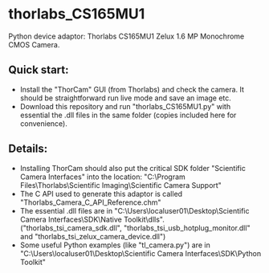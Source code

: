 # thorlabs_CS165MU1
Python device adaptor: Thorlabs CS165MU1 Zelux 1.6 MP Monochrome CMOS Camera.
## Quick start:
- Install the "ThorCam" GUI (from Thorlabs) and check the camera. It should be 
straightforward run live mode and save an image etc.
- Download this repository and run "thorlabs_CS165MU1.py" with essential the .dll
files in the same folder (copies included here for convenience).
## Details:
- Installing ThorCam should also put the critical SDK folder "Scientific 
Camera Interfaces" into the location:
"C:\Program Files\Thorlabs\Scientific Imaging\Scientific Camera Support"
- The C API used to generate this adaptor is called "Thorlabs_Camera_C_API_Reference.chm"
- The essential .dll files are in "C:\Users\localuser01\Desktop\Scientific Camera Interfaces\SDK\Native Toolkit\dlls".
("thorlabs_tsi_camera_sdk.dll", "thorlabs_tsi_usb_hotplug_monitor.dll" and "thorlabs_tsi_zelux_camera_device.dll")
- Some useful Python examples (like "tl_camera.py") are in "C:\Users\localuser01\Desktop\Scientific Camera Interfaces\SDK\Python Toolkit"
